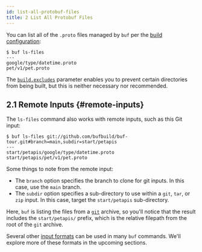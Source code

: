 ```yaml
---
id: list-all-protobuf-files
title: 2 List All Protobuf Files
---
```


You can list all of the `.proto` files managed by `buf` per the
[build configuration](../configuration/v1/buf-yaml#build):

```terminal
$ buf ls-files
---
google/type/datetime.proto
pet/v1/pet.proto
```

The [`build.excludes`](/configuration/v1/buf-yaml#excludes) parameter
enables you to prevent certain directories from being built, but this is neither
necessary nor recommended.

## 2.1 Remote Inputs {#remote-inputs}

The `ls-files` command also works with remote inputs, such as this Git input:

```terminal
$ buf ls-files git://github.com/bufbuild/buf-tour.git#branch=main,subdir=start/petapis
---
start/petapis/google/type/datetime.proto
start/petapis/pet/v1/pet.proto
```

Some things to note from the remote input:

* The `branch` option specifies the branch to clone for git inputs. In this case, use
  the `main` branch.
* The `subdir` option specifies a sub-directory to use within a `git`, `tar`, or `zip` input.
  In this case, target the `start/petapis` sub-directory.

Here, `buf` is listing the files from a [`git`](/reference/inputs#git) archive, so you'll notice that the result includes the
`start/petapis/` prefix, which is the relative filepath from the root of the `git` archive.

Several other [input formats](../reference/inputs) can be used in many `buf` commands.
We'll explore more of these formats in the upcoming sections.
